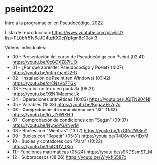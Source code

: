 # pseint2022

Intro a la programación en Pseudocódigo, 2022

Lista de reproducción:  https://www.youtube.com/playlist?list=PL0bfr51v6JJG4uzKX0ejYp1gm8c10aVI3

Videos individuales:

 - 00 - Presentación del curso de Pseudocódigo con Pseint (02:41) https://youtu.be/0oGOXZ87IUQ
 - 01 - ¿Por qué aprender Pseudocódigo y Pseint? (4:07) https://youtu.be/mUg7qanU2-U
 - 02 - Instalación de Pseint (en Windows) (03:42) https://youtu.be/drCNsVb7TGk
 - 03 - Escribir un texto en pantalla (08:21) https://youtu.be/X8NRMaemcUk
 - 04 - Operaciones aritméticas (10:03) https://youtu.be/IJQjTN904NI
 - 05 - Variables (15:33) https://youtu.be/KogawEk7q7o
 - 06 - Comprobación de condiciones con "Si" (11:53) https://youtu.be/kx_JYWlXHfI
 - 07 - Comprobación de condiciones con "Segun" (09:37) https://youtu.be/NymoYGANyrM
 - 08 - Bucles con "Mientras" (13:12) https://youtu.be/tjxGPc2W8mY
 - 09 - Bucles con "Repetir" (05:31) https://youtu.be/R4D6vnwHDxM
 - 10 - Bucles y contadores con "Para" (10:22) https://youtu.be/0dfOUV_tXio
 - 11 - Funciones matemáticas (05:24) https://youtu.be/s9KDSsmST_M
 - 12 - Subprocesos (08:26) https://youtu.be/WrykfiS587c
